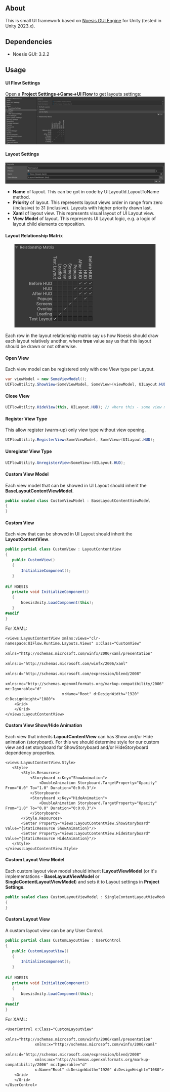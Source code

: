 ## About
This is small UI framework based on [Noesis GUI Engine](https://www.noesisengine.com/) for Unity (tested in Unity 2023.x).

## Dependencies
- Noesis GUI: 3.2.2

## Usage
#### UI Flow Settings
Open a **Project Settings->Game->UI Flow** to get layouts settings:
<img src="docs/images/ui-flow-settings.png" title="UI Flow Settings in Project Settings">

#### Layout Settings
<img src="docs/images/layout-settings.png" title="UI Layout settings">

- **Name** of layout. This can be got in code by UILayoutId.LayoutToName method.
- **Priority** of layout. This represents layout views order in range from zero (inclusive) to 31 (inclusive). Layouts with higher priority drawn last.
- **Xaml** of layout view. This represents visual layout of UI Layout view.
- **View Model** of layout. This represents UI Layout logic, e.g. a logic of layout child elements composition. 

#### Layout Relationship Matrix
<p align="center">
<img src="docs/images/relationship-matrix.png" title="UI Layout Relationship matrix">
</p>

Each row in the layout relationship matrix say us how Noesis should draw each layout relatively another, where **true** value say us that this layout should be drawn or not otherwise.

#### Open View
Each view model can be registered only with one View type per Layout.
```c#
var viewModel = new SomeViewModel();
UIFlowUtility.ShowView<SomeViewModel, SomeView>(viewModel, UILayout.HUD);
```

#### Close View
```c#
UIFlowUtility.HideView(this, UILayout.HUD); // where this - some view model
```

#### Register View Type
This allow register (warm-up) only view type without view opening.
```c#
UIFlowUtility.RegisterView<SomeViewModel, SomeView>(UILayout.HUD);
```

#### Unregister View Type
```c#
UIFlowUtility.UnregisterView<SomeView>(UILayout.HUD);
```

#### Custom View Model
Each view model that can be showed in UI Layout should inherit the **BaseLayoutContentViewModel**.
```c#
public sealed class CustomViewModel : BaseLayoutContentViewModel
{
}
```

#### Custom View
Each view that can be showed in UI Layout should inherit the **LayoutContentView**.
```c#
public partial class CustomView : LayoutContentView
{
   public CustomView()
   {
       InitializeComponent();
   }

#if NOESIS
   private void InitializeComponent()
   {
       NoesisUnity.LoadComponent(this);
   }
#endif
}
```

For XAML:
```xaml
<views:LayoutContentView xmlns:views="clr-namespace:UIFlow.Runtime.Layouts.Views" x:Class="CustomView"
                         xmlns="http://schemas.microsoft.com/winfx/2006/xaml/presentation"
                         xmlns:x="http://schemas.microsoft.com/winfx/2006/xaml"
                         xmlns:d="http://schemas.microsoft.com/expression/blend/2008"
                         xmlns:mc="http://schemas.openxmlformats.org/markup-compatibility/2006" mc:Ignorable="d"
                         x:Name="Root" d:DesignWidth="1920" d:DesignHeight="1080">
    <Grid>
    </Grid>
</views:LayoutContentView>
```

#### Custom View Show/Hide Animation
Each view that inherits **LayoutContentView** can has Show and/or Hide animation (storyboard). For this we should determine style for our custom view and set storyboard for ShowStoryboard and/or HideStoryboard dependency properties.
```xaml
<views:LayoutContentView.Style>
   <Style>
       <Style.Resources>
           <Storyboard x:Key="ShowAnimation">
               <DoubleAnimation Storyboard.TargetProperty="Opacity" From="0.0" To="1.0" Duration="0:0:0.3"/>
           </Storyboard>
           <Storyboard x:Key="HideAnimation">
               <DoubleAnimation Storyboard.TargetProperty="Opacity" From="1.0" To="0.0" Duration="0:0:0.3"/>
           </Storyboard>
       </Style.Resources>
       <Setter Property="views:LayoutContentView.ShowStoryboard" Value="{StaticResource ShowAnimation}"/>
       <Setter Property="views:LayoutContentView.HideStoryboard" Value="{StaticResource HideAnimation}"/>
   </Style>
</views:LayoutContentView.Style>
```

#### Custom Layout View Model
Each custom layout view model should inherit **ILayoutViewModel** (or it's implementations - **BaseLayoutViewModel** or **SingleContentLayoutViewModel**) and sets it to Layout settings in **Project Settings**.
```c#
public sealed class CustomLayoutViewModel : SingleContentLayoutViewModel
{
}
```

#### Custom Layout View
A custom layout view can be any User Control.
```c#
public partial class CustomLayoutView : UserControl
{
   public CustomLayoutView()
   {
       InitializeComponent();
   }

#if NOESIS
   private void InitializeComponent()
   {
       NoesisUnity.LoadComponent(this);
   }
#endif
}
```

For XAML:
```xaml
<UserControl x:Class="CustomLayoutView"
             xmlns="http://schemas.microsoft.com/winfx/2006/xaml/presentation"
             xmlns:x="http://schemas.microsoft.com/winfx/2006/xaml"
             xmlns:d="http://schemas.microsoft.com/expression/blend/2008"
             xmlns:mc="http://schemas.openxmlformats.org/markup-compatibility/2006" mc:Ignorable="d"
             x:Name="Root" d:DesignWidth="1920" d:DesignHeight="1080">
    <Grid>
    </Grid>
</UserControl>
```
